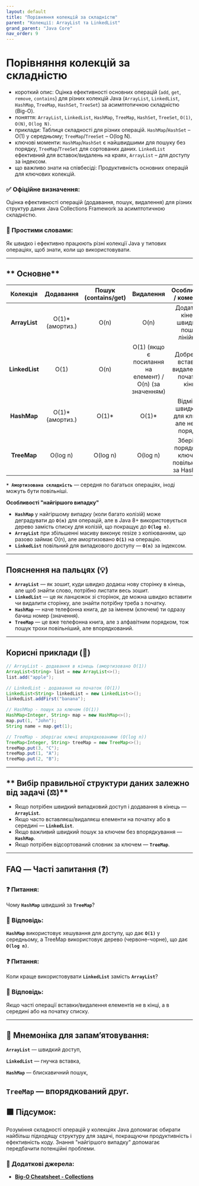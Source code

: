 ```yaml
---
layout: default
title: "Порівняння колекцій за складністю"
parent: "Колекції: ArrayList та LinkedList"
grand_parent: "Java Core"
nav_order: 9
---
```


# Порівняння колекцій за складністю

*   короткий опис: Оцінка ефективності основних операцій (`add`, `get`, `remove`, `contains`) для різних колекцій Java (`ArrayList`, `LinkedList`, `HashMap`, `TreeMap`, `HashSet`, `TreeSet`) за асимптотичною складністю (Big-O).
*   поняття: `ArrayList`, `LinkedList`, `HashMap`, `TreeMap`, `HashSet`, `TreeSet`, `O(1)`, `O(N)`, `O(log N)`.
*   приклади: Таблиця складності для різних операцій. `HashMap`/`HashSet` – O(1) у середньому; `TreeMap`/`TreeSet` – O(log N).
*   ключові моменти: `HashMap`/`HashSet` є найшвидшими для пошуку без порядку, `TreeMap`/`TreeSet` для сортованих даних. `LinkedList` ефективний для вставок/видалень на краях, `ArrayList` – для доступу за індексом.
*   що важливо знати на співбесіді: Продуктивність основних операцій для ключових колекцій.
### **✅ Офіційне визначення:**

Оцінка ефективності операцій (додавання, пошук, видалення) для різних структур даних Java Collections Framework за асимптотичною складністю.

### **🧠 Простими словами:**

Як швидко і ефективно працюють різні колекції Java у типових операціях, щоб знати, коли що використовувати.

---

## ** Основне**

| Колекція | Додавання | Пошук (contains/get) | Видалення | Особливість / коментар |
| :---: | :---: | :---: | :---: | :---: |
| **ArrayList** | O(1)\* (амортиз.) | O(n) | O(n) | Додаток в кінець швидкий, пошук лінійний |
| **LinkedList** | O(1) | O(n) | O(1) (якщо є посилання на елемент) / O(n) (за значенням) | Добре для вставок/видалень на початку/кінці |
| **HashMap** | O(1)\* (амортиз.) | O(1)\* | O(1)\* | Відмінна швидкість для ключів, але немає порядку |
| **TreeMap** | O(log n) | O(log n) | O(log n) | Зберігає порядок за ключем, повільніший за HashMap |

**`* Амортизована складність`** — середня по багатьох операціях, іноді можуть бути повільніші.

**Особливості "найгіршого випадку"**

* **`HashMap`** у найгіршому випадку (коли багато колізій) може деградувати до **`O(n)`** для операцій, але в Java 8+ використовується дерево замість списку для колізій, що покращує до **`O(log n)`**.
* **`ArrayList`** при збільшенні масиву виконує resize з копіюванням, що разово займає O(n), але амортизовано **`O(1)`** на операцію.
* **`LinkedList`** повільний для випадкового доступу — **`O(n)`** за індексом.

---

## **Пояснення на пальцях (💡)**

* **`ArrayList`** — як зошит, куди швидко додаєш нову сторінку в кінець, але щоб знайти слово, потрібно листати весь зошит.
* **`LinkedList`** — це як ланцюжок зі сторінок, де можна швидко вставити чи видалити сторінку, але знайти потрібну треба з початку.
* **`HashMap`** — наче телефонна книга, де за іменем (ключем) ти одразу бачиш номер (значення).
* **`TreeMap`** — це вже телефонна книга, але з алфавітним порядком, тож пошук трохи повільніший, але впорядкований.

---

## **Корисні приклади (🧪)**

```java
// ArrayList - додавання в кінець (амортизовано O(1))
ArrayList<String> list = new ArrayList<>();
list.add("apple");

// LinkedList - додавання на початок (O(1))
LinkedList<String> linkedList = new LinkedList<>();
linkedList.addFirst("banana");

// HashMap - пошук за ключем (O(1))
HashMap<Integer, String> map = new HashMap<>();
map.put(1, "John");
String name = map.get(1);

// TreeMap - зберігає ключі впорядкованими (O(log n))
TreeMap<Integer, String> treeMap = new TreeMap<>();
treeMap.put(3, "C");
treeMap.put(1, "A");
treeMap.put(2, "B");
```
---

## ** Вибір правильної структури даних залежно від задачі (⚖️)**

* Якщо потрібен швидкий випадковий доступ і додавання в кінець — **`ArrayList`**.
* Якщо часто вставляєш/видаляєш елементи на початку або в середині — **`LinkedList`**.
* Якщо важливий швидкий пошук за ключем без впорядкування — **`HashMap`**.
* Якщо потрібен відсортований словник за ключем — **`TreeMap`**.

---

## **FAQ — Часті запитання (❓)**

### **❓ Питання:**


Чому **`HashMap`** швидший за **`TreeMap`**?

### **💬 Відповідь:**




**`HashMap`** використовує хешування для доступу, що дає **`O(1)`** у середньому, а TreeMap використовує дерево (червоне-чорне), що дає **`O(log n)`**.

#### 

### **❓ Питання:**


Коли краще використовувати **`LinkedList`** замість **`ArrayList`**?

### **💬 Відповідь:**




Якщо часті операції вставки/видалення елементів не в кінці, а в середині або на початку списку.

---

## **🧠 Мнемоніка для запам’ятовування:**

**`ArrayList`** — швидкий доступ,

**`LinkedList`** — гнучка вставка,

**`HashMap`** — блискавичний пошук,

**`TreeMap`** — впорядкований друг.
---

## **🟩 Підсумок:**

Розуміння складності операцій у колекціях Java допомагає обирати найбільш підходящу структуру для задачі, покращуючи продуктивність і ефективність коду. Знання "найгіршого випадку" допомагає передбачити потенційні проблеми.

### **🔗 Додаткові джерела:**

* [**Big-O Cheatsheet \- Collections**](https://www.bigocheatsheet.com/)